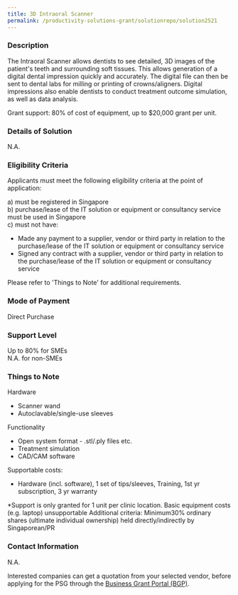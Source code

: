 ```yaml
---
title: 3D Intraoral Scanner
permalink: /productivity-solutions-grant/solutionrepo/solution2521
---
```


### Description

The Intraoral Scanner allows dentists to see detailed, 3D images of the patient's teeth and surrounding soft tissues. This allows generation of a digital dental impression quickly and accurately. The digital file can then be sent to dental labs for milling or printing of crowns/aligners. Digital impressions also enable dentists to conduct treatment outcome simulation, as well as data analysis.

Grant support: 80% of cost of equipment, up to $20,000 grant per unit.

### Details of Solution

N.A.

### Eligibility Criteria

Applicants must meet the following eligibility criteria at the point of application:

a) must be registered in Singapore <br>
b) purchase/lease of the IT solution or equipment or consultancy service must be used in Singapore <br>
c) must not have:
- Made any payment to a supplier, vendor or third party in relation to the purchase/lease of the IT solution or equipment or consultancy service
- Signed any contract with a supplier, vendor or third party in relation to the purchase/lease of the IT solution or equipment or consultancy service

Please refer to 'Things to Note' for additional requirements.

### Mode of Payment
Direct Purchase

### Support Level
Up to 80% for SMEs <br>
N.A. for non-SMEs

### Things to Note
Hardware
- Scanner wand
- Autoclavable/single-use sleeves

Functionality
- Open system format - .stl/.ply files etc.
- Treatment simulation 
- CAD/CAM software

Supportable costs: 
- Hardware (incl. software), 1 set of tips/sleeves, Training, 1st yr subscription, 3 yr warranty

*Support is only granted for 1 unit per clinic location.
Basic equipment costs (e.g. laptop) unsupportable
Additional criteria: Minimum30% ordinary shares (ultimate individual ownership) held directly/indirectly by Singaporean/PR

### Contact Information
N.A.

Interested companies can get a quotation from your selected vendor, before applying for the PSG through the <a target='_blank' rel='noopener' href='https://www.businessgrants.gov.sg/'>Business Grant Portal (BGP)</a>.
